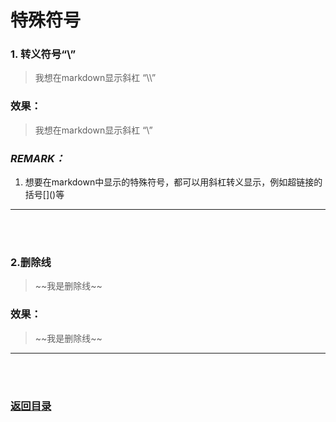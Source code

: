 # **特殊符号**

### 1. 转义符号“\\”

> 我想在markdown显示斜杠 “\\\\”
> 
>

### 效果：

> 我想在markdown显示斜杠 “\\”
> 
>

### *REMARK：*
1. 想要在markdown中显示的特殊符号，都可以用斜杠转义显示，例如超链接的括号\[]()等


---------
<br><br>

### 2.删除线

> \~~我是删除线~~


### 效果：

> \~~我是删除线~~


---------
<br><br>
###  [返回目录](../README.md)
